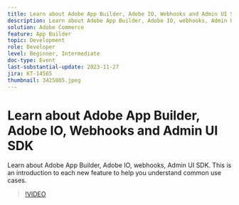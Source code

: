 ```yaml
---
title: Learn about Adobe App Builder, Adobe IO, Webhooks and Admin UI SDK
description: Learn about Adobe App Builder, Adobe IO, webhooks, Admin UI SDK.  This is an introduction to each new feature to help you understand common use cases.
solution: Adobe Commerce
feature: App Builder
topic: Development
role: Developer
level: Beginner, Intermediate
doc-type: Event
last-substantial-update: 2023-11-27
jira: KT-14565
thumbnail: 3425805.jpeg
---
```


# Learn about Adobe App Builder, Adobe IO, Webhooks and Admin UI SDK

Learn about Adobe App Builder, Adobe IO, webhooks, Admin UI SDK.  This is an introduction to each new feature to help you understand common use cases.

>[!VIDEO](https://video.tv.adobe.com/v/3425805/?learn=on)
